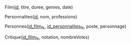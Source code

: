 Film(<u>id</u>, titre, duree, genres, date)

Personnalites(<u>id</u>, nom, professions)

Personnes(<u>id_film</u><sub>fk</sub>, <u>id_personnalites</u><sub>fk</sub>, poste, personnage)

Critique(<u>id_film</u><sub>fk</sub>, notation, nombreVotes)
